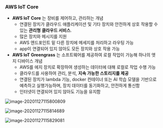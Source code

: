 ### AWS IoT Core

- **AWS IoT Core** 는  장비를 제어하고, 관리하는 개념
  - 연결된 장치가 클라우드 애플리케이션 및 기타 장치와 안전하게 상호 작용할 수 있는 **관리형** **클라우드 서비스**. 
  - 많은 장치와 메시지를 지원
  - AWS 엔드포인트 밑 다른 장치에 메세지를 처리하고 라우팅 가능
  - app이 연결되어 있지 않아도 모든 장치와 상호 작용 가능
- **AWS IoT Greengrass** 는 소프트웨어를 제공하여 로컬 작업이 가능해 하나의 엣지 디바이스 개념
  - AWS를 에지 장치로 확장하여 생성하는 데이터에 대해 로컬로 작업 수행 가능
  - 클라우드를 사용하여 관리, 분석, **지속 가능한 스토리지를 제공**
  - 연결된 장치가 lambda 기능, docker 컨테이너 또는 AI 학습 모델을 기반으로 예측하고 실행가능하며, 장치 데이터를 동기화하고, 안전하게 통신함
  - 인터넷이 연결되어 있지 않아도 기능을 유지함























![image-20201127115800809](C:\Users\i\AppData\Roaming\Typora\typora-user-images\image-20201127115800809.png)

![image-20201127115814689](C:\Users\i\AppData\Roaming\Typora\typora-user-images\image-20201127115814689.png)

![image-20201127115829081](C:\Users\i\AppData\Roaming\Typora\typora-user-images\image-20201127115829081.png)